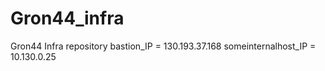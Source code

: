 # Gron44_infra
Gron44 Infra repository
bastion_IP = 130.193.37.168
someinternalhost_IP = 10.130.0.25